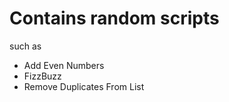 # Contains random scripts
<p>such as</p>

<ul>
  <li>Add Even Numbers</li>
  <li>FizzBuzz</li>
  <li>Remove Duplicates From List</li>
</ul>
